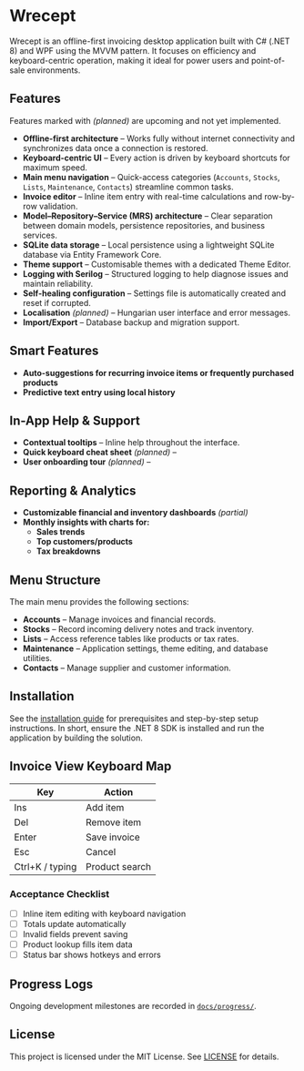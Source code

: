 # Wrecept

Wrecept is an offline-first invoicing desktop application built with C# (.NET 8) and WPF using the MVVM pattern. It focuses on efficiency and keyboard-centric operation, making it ideal for power users and point-of-sale environments.

<!-- Main window screenshot omitted due to binary file restrictions -->

## Features

Features marked with *(planned)* are upcoming and not yet implemented.

- **Offline-first architecture** – Works fully without internet connectivity and synchronizes data once a connection is restored.
- **Keyboard-centric UI** – Every action is driven by keyboard shortcuts for maximum speed.
- **Main menu navigation** – Quick-access categories (`Accounts`, `Stocks`, `Lists`, `Maintenance`, `Contacts`) streamline common tasks.
- **Invoice editor** – Inline item entry with real-time calculations and row-by-row validation.
- **Model–Repository–Service (MRS) architecture** – Clear separation between domain models, persistence repositories, and business services.
- **SQLite data storage** – Local persistence using a lightweight SQLite database via Entity Framework Core.
- **Theme support** – Customisable themes with a dedicated Theme Editor.
- **Logging with Serilog** – Structured logging to help diagnose issues and maintain reliability.
- **Self-healing configuration** – Settings file is automatically created and reset if corrupted.
- **Localisation** *(planned)* – Hungarian user interface and error messages.
- **Import/Export** – Database backup and migration support.
## Smart Features
- **Auto-suggestions for recurring invoice items or frequently purchased products**
- **Predictive text entry using local history**
## In-App Help & Support
- **Contextual tooltips** – Inline help throughout the interface.
- **Quick keyboard cheat sheet** *(planned)* –
- **User onboarding tour** *(planned)* –
## Reporting & Analytics
- **Customizable financial and inventory dashboards** *(partial)*
- **Monthly insights with charts for:**
  - **Sales trends**
  - **Top customers/products**
  - **Tax breakdowns**

## Menu Structure

The main menu provides the following sections:

- **Accounts** – Manage invoices and financial records.
- **Stocks** – Record incoming delivery notes and track inventory.
- **Lists** – Access reference tables like products or tax rates.
- **Maintenance** – Application settings, theme editing, and database utilities.
- **Contacts** – Manage supplier and customer information.

## Installation

See the [installation guide](docs/INSTALL.md) for prerequisites and step-by-step setup instructions. In short, ensure the .NET 8 SDK is installed and run the application by building the solution.

## Invoice View Keyboard Map

| Key | Action |
|-----|--------|
| Ins | Add item |
| Del | Remove item |
| Enter | Save invoice |
| Esc | Cancel |
| Ctrl+K / typing | Product search |

### Acceptance Checklist
- [ ] Inline item editing with keyboard navigation
- [ ] Totals update automatically
- [ ] Invalid fields prevent saving
- [ ] Product lookup fills item data
- [ ] Status bar shows hotkeys and errors

## Progress Logs

Ongoing development milestones are recorded in [`docs/progress/`](docs/progress/).

## License

This project is licensed under the MIT License. See [LICENSE](LICENSE) for details.
